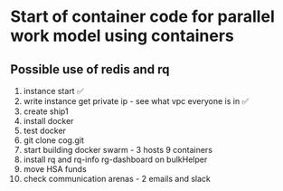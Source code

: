 # Start of container code for parallel work model using containers

## Possible use of redis and rq


1. instance start :white_check_mark:
2. write instance get private ip - see what vpc everyone is in :white_check_mark:
3. create ship1
4. install docker 
5. test docker
6. git clone cog.git
7. start building docker swarm - 3 hosts 9 containers
8. install rq and rq-info rg-dashboard on bulkHelper
9. move HSA funds
10. check communication arenas - 2 emails and slack

